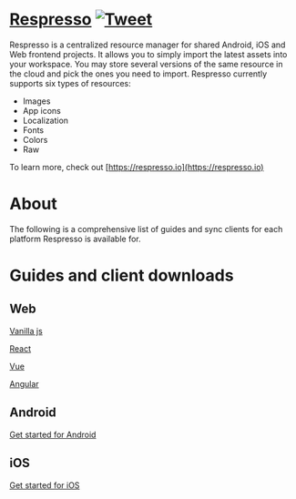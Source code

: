 # [Respresso](https://respresso.io) [![Tweet](https://img.shields.io/twitter/url/http/shields.io.svg?style=social)](https://twitter.com/intent/tweet?text=Save%20development%20time%21%20Respresso%20automatically%20transforms%20and%20delivers%20your%20digital%20assets%20into%20your%20projects&url=https://respresso.io&via=respresso_io&hashtags=developer,tool,localization,image,resources,digital-assets,convert,automation) 

Respresso is a centralized resource manager for shared Android, iOS and Web frontend projects. It allows you to simply import the latest assets into your workspace. You may store several versions of the same resource in the cloud and pick the ones you need to import. Respresso currently supports six types of resources:
* Images
* App icons
* Localization
* Fonts
* Colors
* Raw

To learn more, check out [https://respresso.io](https://respresso.io)

# About
The following is a comprehensive list of guides and sync clients for each platform Respresso is available for.

# Guides and client downloads

## Web
[Vanilla js](https://github.com/pontehu/respresso-vanilla)

[React](https://github.com/pontehu/respresso-react)

[Vue](https://github.com/pontehu/respresso-vue)

[Angular](https://github.com/pontehu/respresso-angular)

## Android
[Get started for Android](https://github.com/pontehu/respresso-client-android)

## iOS
[Get started for iOS](https://github.com/pontehu/respresso-client-ios)
